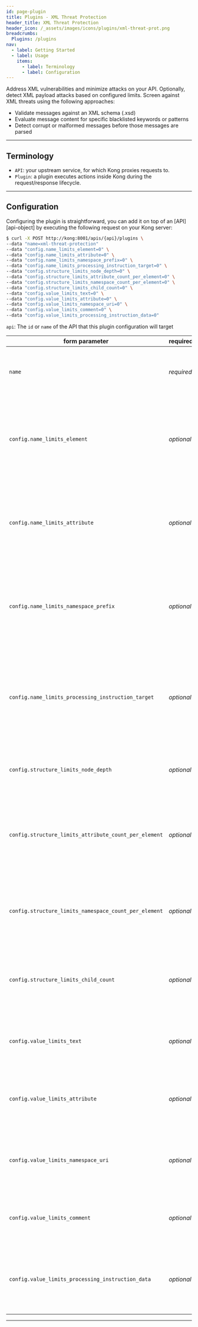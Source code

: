 ```yaml
---
id: page-plugin
title: Plugins - XML Threat Protection
header_title: XML Threat Protection
header_icon: /_assets/images/icons/plugins/xml-threat-prot.png
breadcrumbs:
  Plugins: /plugins
nav:
  - label: Getting Started
  - label: Usage
    items:
      - label: Terminology
      - label: Configuration
---
```


Address XML vulnerabilities and minimize attacks on your API. Optionally, detect XML payload attacks based on configured limits. Screen against XML threats using the following approaches:

* Validate messages against an XML schema (.xsd)
* Evaluate message content for specific blacklisted keywords or patterns
* Detect corrupt or malformed messages before those messages are parsed

----

## Terminology

- `API`: your upstream service, for which Kong proxies requests to.
- `Plugin`: a plugin executes actions inside Kong during the request/response lifecycle.

----

## Configuration

Configuring the plugin is straightforward, you can add it on top of an [API][api-object] by executing the following request on your Kong server:

```bash
$ curl -X POST http://kong:8001/apis/{api}/plugins \
--data "name=xml-threat-protection"
--data "config.name_limits_element=0" \
--data "config.name_limits_attribute=0" \
--data "config.name_limits_namespace_prefix=0" \
--data "config.name_limits_processing_instruction_target=0" \
--data "config.structure_limits_node_depth=0" \
--data "config.structure_limits_attribute_count_per_element=0" \
--data "config.structure_limits_namespace_count_per_element=0" \
--data "config.structure_limits_child_count=0" \
--data "config.value_limits_text=0" \
--data "config.value_limits_attribute=0" \
--data "config.value_limits_namespace_uri=0" \
--data "config.value_limits_comment=0" \
--data "config.value_limits_processing_instruction_data=0"
```



`api`: The `id` or `name` of the API that this plugin configuration will target

form parameter                                        | required     | description
---                                                   | ---          | ---
`name`                                                | *required*   | The name of the plugin to use, in this case: `xml-threat-protection`
`config.name_limits_element`                          | *optional*   | Specifies a limit on the maximum number of characters permitted in any element name in the XML document.
`config.name_limits_attribute`                        | *optional*   | Specifies a limit on the maximum number of characters permitted in any attribute name in the XML document.
`config.name_limits_namespace_prefix`                 | *optional*   | Specifies a limit on the maximum number of characters permitted in the namespace prefix in the XML document.
`config.name_limits_processing_instruction_target`    | *optional*   | Specifies a limit on the maximum number of characters permitted in the target of any processing instructions in the XML document.
`config.structure_limits_node_depth`                  | *optional*   | Specifies the maximum node depth allowed in the XML.
`config.structure_limits_attribute_count_per_element` | *optional*   | Specifies a limit on the maximum number of characters permitted in any element name in the XML document.
`config.structure_limits_namespace_count_per_element` | *optional*   | Specifies the maximum number of namespace definitions allowed for any element.
`config.structure_limits_child_count`                 | *optional*   | Specifies the maximum number of child elements allowed for any element.
`config.value_limits_text`                            | *optional*   | Specifies a character limit for any text nodes present in the XML document.
`config.value_limits_attribute`                       | *optional*   | Specifies a character limit for any attribute values present in the XML document.
`config.value_limits_namespace_uri`                   | *optional*   | Specifies a character limit for any namespace URIs present in the XML document.
`config.value_limits_comment`                         | *optional*   | Specifies a character limit for any comments present in the XML document.
`config.value_limits_processing_instruction_data`     | *optional*   | Specifies a character limit for any processing instruction text present in the XML document.

----



